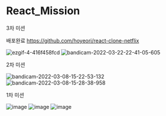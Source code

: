 # React_Mission
3차 미션

  배포완료 https://github.com/hoyeori/react-clone-netflix

![ezgif-4-416f458fcd](https://user-images.githubusercontent.com/74793591/159496201-27b08cc3-18e6-4409-ae43-408d9c62e292.gif)
![bandicam-2022-03-22-22-41-05-605](https://user-images.githubusercontent.com/74793591/159495685-8d0c5a71-0fb5-4783-92cb-5856d1256ee3.gif)


2차 미션

  ![bandicam-2022-03-08-15-22-53-132](https://user-images.githubusercontent.com/74793591/157180156-6cf0b351-988d-45b1-a033-dc1183e76b53.gif)
  ![bandicam-2022-03-08-15-28-38-958](https://user-images.githubusercontent.com/74793591/157180181-fc401fa6-1647-4e3e-913a-2b10f460c6fd.gif)

1차 미션
 
  ![image](https://user-images.githubusercontent.com/74793591/154987537-b4609d75-1375-4213-8155-86fbd9885243.png)
  ![image](https://user-images.githubusercontent.com/74793591/154987579-4dbb2993-84e6-4665-8b8a-919a2792290f.png)
  ![image](https://user-images.githubusercontent.com/74793591/154987608-9bc13915-167a-451f-bc2d-ff9d09878c91.png)
